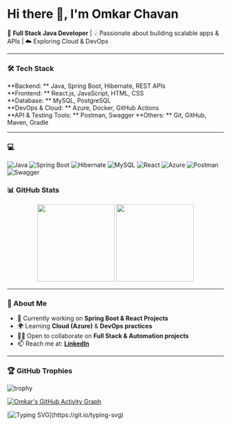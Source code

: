 # Hi there 👋, I'm Omkar Chavan  

🚀 **Full Stack Java Developer** | 💡 Passionate about building scalable apps & APIs | ☁️ Exploring Cloud & DevOps  

---

### 🛠️ Tech Stack  

**Backend: **  Java, Spring Boot, Hibernate, REST APIs  
**Frontend: **  React.js, JavaScript, HTML, CSS  
**Database: **  MySQL, PostgreSQL  
**DevOps & Cloud: **  Azure, Docker, GitHub Actions  
**API & Testing Tools: **  Postman, Swagger 
**Others: **  Git, GitHub, Maven, Gradle  

---

### 💻 
![Java](https://img.shields.io/badge/Java-ED8B00?style=for-the-badge&logo=openjdk&logoColor=white)
![Spring Boot](https://img.shields.io/badge/SpringBoot-6DB33F?style=for-the-badge&logo=springboot&logoColor=white)
![Hibernate](https://img.shields.io/badge/Hibernate-59666C?style=for-the-badge&logo=hibernate&logoColor=white)
![MySQL](https://img.shields.io/badge/MySQL-005C84?style=for-the-badge&logo=mysql&logoColor=white)
![React](https://img.shields.io/badge/React-20232A?style=for-the-badge&logo=react&logoColor=61DAFB)
![Azure](https://img.shields.io/badge/Microsoft_Azure-0089D6?style=for-the-badge&logo=microsoft-azure&logoColor=white)
![Postman](https://img.shields.io/badge/Postman-FF6C37?style=for-the-badge&logo=postman&logoColor=white)
![Swagger](https://img.shields.io/badge/Swagger-85EA2D?style=for-the-badge&logo=swagger&logoColor=black)


### 📊 GitHub Stats  
<p align="center">
  <img src="https://github-readme-stats.vercel.app/api?username=omkarchavan-git&show_icons=true&theme=tokyonight" height="180px"/>
  <img src="https://github-readme-streak-stats.herokuapp.com/?user=omkarchavan-git&theme=tokyonight" height="180px"/>
</p>  

---



### 🌱 About Me  
- 🔭 Currently working on **Spring Boot & React Projects**  
- 🌍 Learning **Cloud (Azure)** & **DevOps practices**  
- 🧑‍💻 Open to collaborate on **Full Stack & Automation projects**  
- 📫 Reach me at: **[LinkedIn](https://www.linkedin.com/in/omkar-chavan-456093254/)**  

---

### 🏆 GitHub Trophies
![trophy](https://github-profile-trophy.vercel.app/?username=omkarchavan-git&theme=algolia&margin-w=10&margin-h=10&no-frame=true&column=6)

[![Omkar's GitHub Activity Graph](https://github-readme-activity-graph.vercel.app/graph?username=omkarchavan-git&theme=tokyo-night&hide_border=true&area=true&height=250)](https://github.com/ashutosh00710/github-readme-activity-graph)


<!--START_SECTION:waka-->

[![Typing SVG](https://readme-typing-svg.demolab.com?font=Fira+Code&pause=1000&color=F75C7E&center=true&width=500&lines=Full+Stack+Java+Developer;Spring+Boot+%7C+React+%7C+MySQL;Automation+%26+Cloud+Deployment;Always+Learning+New+Things!)](https://git.io/typing-svg)



